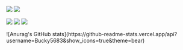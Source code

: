 <p>
  <img src="https://img.shields.io/badge/Swift-F05138?style=flat-square&logo=Swift&logoColor=white"/>
  <img src="https://img.shields.io/badge/GDSC_Soongsil-4285F4?style=flat-square&logo=Google&logoColor=white"/>
</p>
<p>
  <img src="https://img.shields.io/badge/bucky5683@gmail.com-EA4335?style=flat-square&logo=Gmail&logoColor=white"/>
  <img src="https://img.shields.io/badge/sy8_546-DD2A7B?style=flat-square&logo=Instagram&logoColor=white"/>
  <img src="https://img.shields.io/badge/sy5683.tistory.com-000000?style=flat-square&logo=Tistory&logoColor=white"/>
</p>
![Anurag's GitHub stats](https://github-readme-stats.vercel.app/api?username=Bucky5683&show_icons=true&theme=bear)
